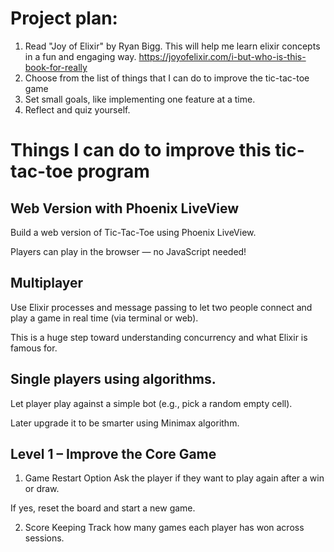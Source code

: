 # Project plan:
1. Read "Joy of Elixir" by Ryan Bigg. This will help me learn elixir concepts in a fun and engaging way. https://joyofelixir.com/i-but-who-is-this-book-for-really
2. Choose from the list of things that I can do to improve the tic-tac-toe game
3. Set small goals, like implementing one feature at a time.
4. Reflect and quiz yourself.

# Things I can do to improve this tic-tac-toe program

## Web Version with Phoenix LiveView
Build a web version of Tic-Tac-Toe using Phoenix LiveView.

Players can play in the browser — no JavaScript needed!

## Multiplayer
Use Elixir processes and message passing to let two people connect and play a game in real time (via terminal or web).

This is a huge step toward understanding concurrency and what Elixir is famous for.

## Single players using algorithms.
Let player play against a simple bot (e.g., pick a random empty cell).

Later upgrade it to be smarter using Minimax algorithm.

## Level 1 – Improve the Core Game
1. Game Restart Option
Ask the player if they want to play again after a win or draw.

If yes, reset the board and start a new game.

2. Score Keeping
Track how many games each player has won across sessions.

